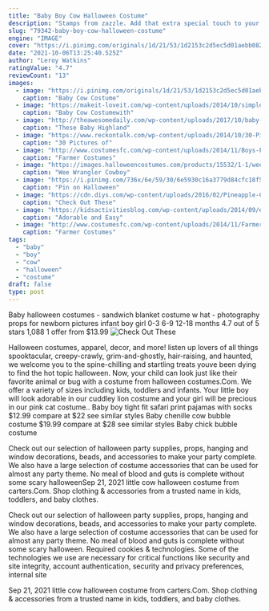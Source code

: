 ```yaml
---
title: "Baby Boy Cow Halloween Costume"
description: "Stamps from zazzle. Add that extra special touch to your personal stationery with stamps from zazzle. From rubber stamps to self-inking stamps, you're able to customize your stamps with"
slug: "79342-baby-boy-cow-halloween-costume"
engine: "IMAGE"
cover: "https://i.pinimg.com/originals/1d/21/53/1d2153c2d5ec5d01aebb082c601f26ad.jpg"
date: "2021-10-06T13:25:40.525Z"
author: "Leroy Watkins"
ratingValue: "4.7"
reviewCount: "13"
images:
  - image: "https://i.pinimg.com/originals/1d/21/53/1d2153c2d5ec5d01aebb082c601f26ad.jpg"
    caption: "Baby Cow Costume"
  - image: "https://makeit-loveit.com/wp-content/uploads/2014/10/simple-DIY-baby-cow-costume-with-an-udder-41.jpg"
    caption: "Baby Cow Costumewith"
  - image: "http://theawesomedaily.com/wp-content/uploads/2017/10/baby-cows-5-1.jpg"
    caption: "These Baby Highland"
  - image: "https://www.reckontalk.com/wp-content/uploads/2014/10/30-Pictures-of-Baby-Halloween-Costumes-Too-Cute-So-Adorable-2.jpeg"
    caption: "30 Pictures of"
  - image: "http://www.costumesfc.com/wp-content/uploads/2014/11/Boys-Farmer-Costume.jpg"
    caption: "Farmer Costumes"
  - image: "https://images.halloweencostumes.com/products/15532/1-1/wee-wrangler-cowboy-costume.jpg"
    caption: "Wee Wrangler Cowboy"
  - image: "https://i.pinimg.com/736x/6e/59/30/6e5930c16a3779d84cfc18f501f76f89--costume-for-kids-costumes-kids.jpg"
    caption: "Pin on Halloween"
  - image: "https://cdn.diys.com/wp-content/uploads/2016/02/Pineapple-Costume-DIY.jpg"
    caption: "Check Out These"
  - image: "https://kidsactivitiesblog.com/wp-content/uploads/2014/09/easy-DIY-baby-costumes.png"
    caption: "Adorable and Easy"
  - image: "http://www.costumesfc.com/wp-content/uploads/2014/11/Farmer-Costume.jpg"
    caption: "Farmer Costumes"
tags:
  - "baby"
  - "boy"
  - "cow"
  - "halloween"
  - "costume"
draft: false
type: post
---
```


Baby halloween costumes - sandwich blanket costume w hat - photography props for newborn pictures infant boy girl 0-3 6-9 12-18 months 4.7 out of 5 stars 1,088 1 offer from $13.99
![Check Out These](https://cdn.diys.com/wp-content/uploads/2016/02/Pineapple-Costume-DIY.jpg "Check Out These")

Halloween costumes, apparel, decor, and more! listen up lovers of all things spooktacular, creepy-crawly, grim-and-ghostly, hair-raising, and haunted, we welcome you to the spine-chilling and startling treats youve been dying to find  the hot topic halloween. Now, your child can look just like their favorite animal or bug with a costume from halloween costumes.Com. We offer a variety of sizes including kids, toddlers and infants. Your little boy will look adorable in our cuddley lion costume and your girl will be precious in our pink cat costume.. Baby boy tight fit safari print pajamas with socks $12.99 compare at $22 see similar styles  Baby chenille cow bubble costume $19.99 compare at $28 see similar styles Baby chick bubble costume
<!--inArticleAds-->

<!--galleryOne-->

Check out our selection of halloween party supplies, props, hanging and window decorations, beads, and accessories to make your party complete. We also have a large selection of costume accessories that can be used for almost any party theme. No meal of blood and guts is complete without some scary halloweenSep 21, 2021 little cow halloween costume from carters.Com. Shop clothing & accessories from a trusted name in kids, toddlers, and baby clothes.
<!--inArticleAds-->

<!--galleryTwo-->

Check out our selection of halloween party supplies, props, hanging and window decorations, beads, and accessories to make your party complete. We also have a large selection of costume accessories that can be used for almost any party theme. No meal of blood and guts is complete without some scary halloween. Required cookies & technologies. Some of the technologies we use are necessary for critical functions like security and site integrity, account authentication, security and privacy preferences, internal site
<!--galleryThree-->

Sep 21, 2021 little cow halloween costume from carters.Com. Shop clothing & accessories from a trusted name in kids, toddlers, and baby clothes.